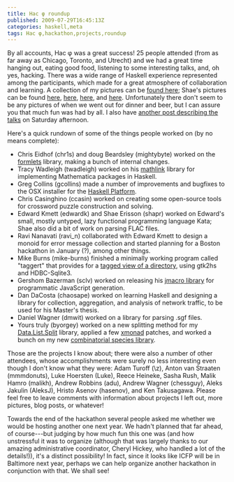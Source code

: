 ```yaml
---
title: Hac φ roundup
published: 2009-07-29T16:45:13Z
categories: haskell,meta
tags: Hac φ,hackathon,projects,roundup
---
```


By all accounts, Hac φ was a great success!  25 people attended (from as far away as Chicago, Toronto, and Utrecht) and we had a great time hanging out, eating good food, listening to some interesting talks, and, oh yes, hacking.  There was a wide range of Haskell experience represented among the participants, which made for a great atmosphere of collaboration and learning.  A collection of my pictures can be <a href="http://yorgeys.smugmug.com/gallery/9039600_Ra9wn/1/601548486_mPvwh">found here</a>; Shae's pictures can be found <a href="http://picasaweb.google.com/shae.erisson/HacPhiDayMinusOne#">here</a>, <a href="http://picasaweb.google.com/shae.erisson/HacPhiDayTwo#">here</a>, <a href="http://picasaweb.google.com/shae.erisson/HacPhiDayTwo02#">here</a>, and <a href="http://picasaweb.google.com/shae.erisson/HacPhiDayThree#">here</a>.  Unfortunately there don't seem to be any pictures of when we went out for dinner and beer, but I can assure you that much fun was had by all.  I also have <a href="http://byorgey.wordpress.com/2009/07/25/more-from-hac-%cf%86/">another post describing the talks</a> on Saturday afternoon.

Here's a quick rundown of some of the things people worked on (by no means complete):

<ul>
	<li>Chris Eidhof (chr1s) and doug Beardsley (mightybyte) worked on the <a href="http://hackage.haskell.org/package/formlets">formlets</a> library, making a bunch of internal changes.</li>
	<li>Tracy Wadleigh (twadleigh) worked on his <a href="http://hackage.haskell.org/package/mathlink">mathlink</a> library for implementing Mathematica packages in Haskell.</li>
	<li>Greg Collins (gcollins) made a number of improvements and bugfixes to the OSX installer for the <a href="http://hackage.haskell.org/platform/">Haskell Platform</a>.</li>
	<li>Chris Casinghino (ccasin) worked on creating some open-source tools for crossword puzzle construction and solving.</li>
	<li>Edward Kmett (edwardk) and Shae Erisson (shapr) worked on Edward's small, mostly untyped, lazy functional programming language Kata; Shae also did a bit of work on parsing FLAC files.</li>
	<li>Ravi Nanavati (ravi_n) collaborated with Edward Kmett to design a monoid for error message collection and started planning for a Boston hackathon in January (?), among other things.</li>
	<li>Mike Burns (mike-burns) finished a minimally working program called "taggert" that provides for a <a href="http://mike-burns.com/project/taggert/taggert%20-%200.01%20preview.png">tagged view of a directory</a>, using gtk2hs and HDBC-Sqlite3.</li>
	<li>Gershom Bazerman (sclv) worked on releasing his <a href="http://hackage.haskell.org/package/jmacro">jmacro library</a> for programmatic JavaScript generation.</li>
	<li>Dan DaCosta (chaosape) worked on learning Haskell and designing a library for collection, aggregation, and analysis of network traffic, to be used for his Master's thesis.</li>
	<li>Daniel Wagner (dmwit) worked on a library for parsing .sgf files.</li>
	<li>Yours truly (byorgey) worked on a new splitting method for my <a href="http://hackage.haskell.org/package/split">Data.List.Split</a> library, applied a few <a href="http://www.xmonad.org/">xmonad</a> patches, and worked a bunch on my new <a href="http://hackage.haskell.org/package/species">combinatorial species library</a>.
</ul>

Those are the projects I know about; there were also a number of other attendees, whose accomplishments were surely no less interesting even though I don't know what they were: Adam Turoff (\z), Anton van Straaten (mmmdonuts), Luke Hoersten (Luke), Reece Heineke, Sasha Rush, Malik Hamro (malikh), Andrew Robbins (adu), Andrew Wagner (chessguy), Aleks Jakulin (AleksJ), Hristo Asenov (hasenov), and Ken Takusagawa.  Please feel free to leave comments with information about projects I left out, more pictures, blog posts, or whatever!

Towards the end of the hackathon several people asked me whether we would be hosting another one next year.  We hadn't planned that far ahead, of course---but judging by how much fun this one was (and how unstressful it was to organize (although that was largely thanks to our amazing administrative coordinator, Cheryl Hickey, who handled a lot of the details!)), it's a distinct possibility!  In fact, since it looks like ICFP will be in Baltimore next year, perhaps we can help organize another hackathon in conjunction with that.  We shall see!

